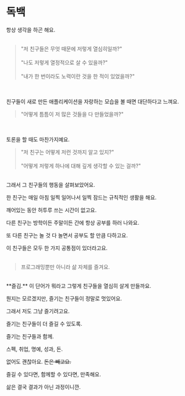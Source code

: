 # 독백
  
항상 생각을 하곤 해요.  
<br />

> "저 친구들은 무엇 때문에 저렇게 열심히일까?"<br /><br />
> "나도 저렇게 열정적으로 살 수 있을까?"<br /><br />
> "내가 한 번이라도 노력이란 것을 한 적이 있었을까?"

<br /><br />
친구들이 새로 만든 애플리케이션을 자랑하는 모습을 볼 때면 대단하다고 느껴요.
<br />

> "어떻게 틈틈이 저 많은 것들을 다 만들었을까?"

<br /><br />
토론을 할 때도 마찬가지예요.
<br />

> "저 친구는 어떻게 저런 것까지 알고 있지?"<br /><br />
> "어떻게 저렇게 하나에 대해 깊게 생각할 수 있는 걸까?"  

<br />
그래서 그 친구들의 행동을 살펴보았어요.

한 친구는 매일 아침 일찍 일어나서 일찍 잠드는 규칙적인 생활을 해요.

깨어있는 동안 허투루 쓰는 시간이 없고요.

다른 친구는 방학이든 주말이든 간에 항상 공부를 하러 나와요.

또 다른 친구는 놀 것 다 놀면서 공부도 할 만큼 다하고요.

이 친구들은 모두 한 가지 공통점이 있더라고요.
<br /><br />

> 프로그래밍뿐만 아니라 삶 자체를 즐겨요.

<br />
**즐김.** 이 단어가 뭐라고 그렇게 친구들을 열심히 살게 만들까요.

뭔지는 모르겠지만, 즐기는 친구들이 정말로 멋있어요.

그래서 저도 그냥 즐기려고요.

즐기는 친구들이 더 즐길 수 있도록.

즐기는 친구들과 함께.

스펙, 취업, 명예, 성과, 돈.

없어도 괜찮아요. ~~돈은 빼고요.~~

즐길 수 있다면, 함께할 수 있다면, 만족해요.

삶은 결국 결과가 아닌 과정이니깐.
